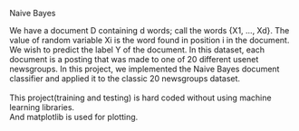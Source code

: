 </strong>Naive Bayes</strong></br>

We have a document D containing d words; call the words {X1, ..., Xd}. The value of random variable Xi is the word found in position i in the document. We wish to predict the label Y of the document. In this dataset, each document is a posting that was made to one of 20 different usenet newsgroups. In this project, we implemented the Naive Bayes document classifier and applied it to the classic 20 newsgroups dataset.</br>
</br>
This project(training and testing) is hard coded without using machine learning libraries.</br> And matplotlib is used for plotting.



